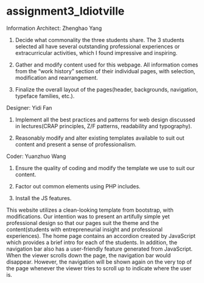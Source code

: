 # assignment3_Idiotville

Information Architect: Zhenghao Yang

1. Decide what commonality the three students share. The 3 students selected all have several outstanding professional experiences or extracurricular activities, which I found impressive and inspiring.

2. Gather and modify content used for this webpage. All information comes from the “work history” section of their individual pages, with selection, modification and rearrangement.

3. Finalize the overall layout of the pages(header, backgrounds, navigation, typeface families, etc.).



Designer: Yidi Fan

1. Implement all the best practices and patterns for web design discussed in lectures(CRAP principles, Z/F patterns, readability and typography).

2. Reasonably modify and alter existing templates available to suit out content and present a sense of professionalism.



Coder: Yuanzhuo Wang

1. Ensure the quality of coding and modify the template we use to suit our content.

2. Factor out common elements using PHP includes.

3. Install the JS features.


This website utilizes a clean-looking template from bootstrap, with modifications. Our intention was to present an artifully simple yet professional design so that our pages suit the theme and the content(students with entrepreneurial insight and professional experiences). The home page contains an accordion created by JavaScript which provides a brief intro for each of the students. In addition, the navigation bar also has a user-friendly feature generated from JavaScript. When the viewer scrolls down the page, the navigation bar would disappear. However, the navigation will be shown again on the very top of the page whenever the viewer tries to scroll up to indicate where the user is.
